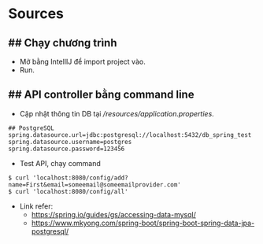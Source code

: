 #  Sources

## ## Chạy chương trình

- Mở bằng IntellIJ để import project vào.
- Run.

## ## API controller bằng command line

- Cập nhật thông tin DB tại */resources/application.properties*.

```text
## PostgreSQL
spring.datasource.url=jdbc:postgresql://localhost:5432/db_spring_test
spring.datasource.username=postgres
spring.datasource.password=123456
```

- Test API, chạy command

```text
$ curl 'localhost:8080/config/add?name=First&email=someemail@someemailprovider.com'
$ curl 'localhost:8080/config/all'
```

- Link refer:
  - https://spring.io/guides/gs/accessing-data-mysql/
  - https://www.mkyong.com/spring-boot/spring-boot-spring-data-jpa-postgresql/
